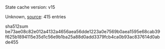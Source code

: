 State cache version: v15

Unknown, [source](https://dxvkcachehost.codepotatoes.de): 415 entries

sha512sum be73ae08c82e012a4132a4656aea56dde1223a0e7569b0aea1595e68cab39f625b1894115e35d1c56e9b1ba25a88d0add3379fcb4ca0b93ac837614d0abde455
